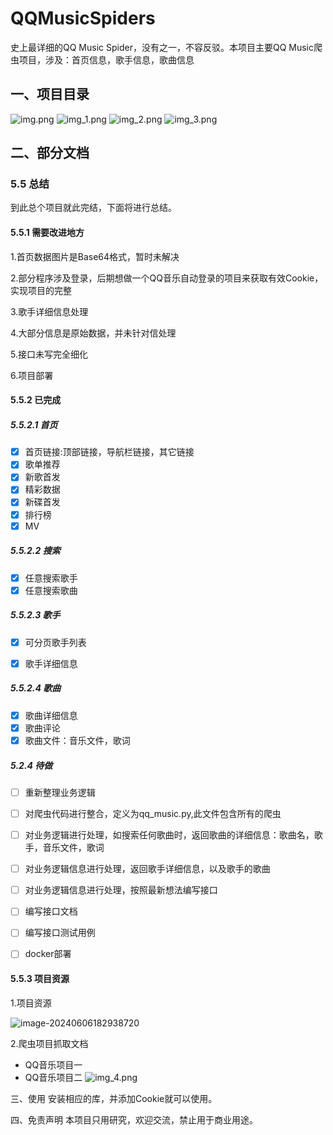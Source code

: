 # QQMusicSpiders
史上最详细的QQ Music  Spider，没有之一，不容反驳。本项目主要QQ Music爬虫项目，涉及：首页信息，歌手信息，歌曲信息
## 一、项目目录
![img.png](img.png)
![img_1.png](img_1.png)
![img_2.png](img_2.png)
![img_3.png](img_3.png)
## 二、部分文档
### 5.5 总结

到此总个项目就此完结，下面将进行总结。

#### 5.5.1 需要改进地方

1.首页数据图片是Base64格式，暂时未解决

2.部分程序涉及登录，后期想做一个QQ音乐自动登录的项目来获取有效Cookie，实现项目的完整

3.歌手详细信息处理

4.大部分信息是原始数据，并未针对信处理

5.接口未写完全细化

6.项目部署

#### 5.5.2 已完成

##### 5.5.2.1 首页

- [x] 首页链接:顶部链接，导航栏链接，其它链接
- [x] 歌单推荐
- [x] 新歌首发
- [x] 精彩数据
- [x] 新碟首发
- [x] 排行榜
- [x] MV

##### 5.5.2.2 搜索

- [x] 任意搜索歌手
- [x] 任意搜索歌曲

##### 5.5.2.3 歌手

- [x] 可分页歌手列表

- [x] 歌手详细信息

##### 5.5.2.4 歌曲

- [x] 歌曲详细信息
- [x] 歌曲评论
- [x] 歌曲文件：音乐文件，歌词

##### 5.2.4  待做

- [ ] 重新整理业务逻辑

- [ ] 对爬虫代码进行整合，定义为qq_music.py,此文件包含所有的爬虫
- [ ] 对业务逻辑进行处理，如搜索任何歌曲时，返回歌曲的详细信息：歌曲名，歌手，音乐文件，歌词
- [ ] 对业务逻辑信息进行处理，返回歌手详细信息，以及歌手的歌曲
- [ ] 对业务逻辑信息进行处理，按照最新想法编写接口
- [ ] 编写接口文档
- [ ] 编写接口测试用例

- [ ] docker部署

#### 5.5.3 项目资源

1.项目资源

![image-20240606182938720](C:\Users\Administrator\AppData\Roaming\Typora\typora-user-images\image-20240606182938720.png)

2.爬虫项目抓取文档

* QQ音乐项目一
* QQ音乐项目二
![img_4.png](img_4.png)

三、使用
安装相应的库，并添加Cookie就可以使用。

四、免责声明
本项目只用研究，欢迎交流，禁止用于商业用途。
